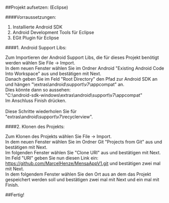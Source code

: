 ##Projekt aufsetzen: (Eclipse)

####Vorraussetzungen:
1. Installierte Android SDK
2. Android Development Tools für Eclipse
3. EGit Plugin für Eclipse

####1. Android Support Libs:

> 
Zum Importieren der Android Support Libs, die für dieses Projekt benötigt werden wählen Sie File -> Import.<br>
In dem neuen Fenster wählen Sie im Ordner Android "Existing Android Code Into Workspace" aus und bestätigen mit Next.<br>
Danach geben Sie im Feld "Root Directory" den Pfad zur Android SDK an und hängen "\extras\android\support\v7\appcompat" an.<br> Dies könnte dann so aussehen:<br>
"C:\android-sdk-windows\extras\android\support\v7\appcompat"<br>
Im Anschluss Finish drücken.<br><br>
Diese Schritte wiederholen Sie für "extras\android\support\v7\recyclerview".

####2. Klonen des Projekts:

> 
Zum Klonen des Projekts wählen Sie File -> Import.<br>
In dem neuen Fenster wählen Sie im Ordner Git "Projects from Git" aus und bestätigen mit Next.<br>
Im folgenden Fenster wählen Sie "Clone URI" aus und bestätigen mit Next.<br>
Im Feld "URI" geben Sie nun diesen Link ein: https://github.com/MarcelHenze/MensaAppV1.git und bestätigen zwei mal mit Next.<br>
In dem folgendem Fenster wählen Sie den Ort aus an dem das Projekt gespeichert werden soll und bestätigen zwei mal mit Next und ein mal mit Finish.<br>

##Fertig!
